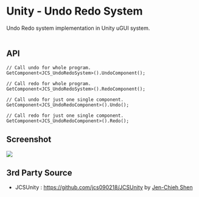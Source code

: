 # Unity - Undo Redo System #

Undo Redo system implementation in Unity uGUI system. <br/><br/>

## API ##
```
// Call undo for whole program.
GetComponent<JCS_UndoRedoSystem>().UndoComponent();

// Call redo for whole program.
GetComponent<JCS_UndoRedoSystem>().RedoComponent();

// Call undo for just one single component.
GetComponent<JCS_UndoRedoComponent>().Undo();

// Call redo for just one single component.
GetComponent<JCS_UndoRedoComponent>().Redo();
```

## Screenshot ##
<img src="./screenshot/toggle_demo.gif"/>

## 3rd Party Source ##
* JCSUnity : https://github.com/jcs090218/JCSUnity by <a href="https://github.com/jcs090218">Jen-Chieh Shen</a>
